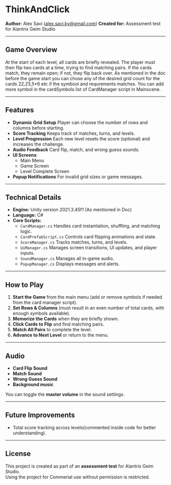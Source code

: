 # ThinkAndClick

**Author:** Alex Savi (alex.savi.kv@gmail.com) 
**Created for:** Assessment test for Alantrix Geim Studio

---

##  Game Overview
At the start of each level, all cards are briefly revealed. The player must then flip two cards at a time, trying to find matching pairs. If the cards match, they remain open; if not, they flip back over. As mentioned in the doc before the game start you can chose any of the desired grid count for the cards 2*2,2*3,5*6 etc if the symbool and requrements matches. You can add more symbol in the cardSymbols list of CardManager script in Mainscene.

---

## Features
- **Dynamic Grid Setup** Player can choose the number of rows and columns before starting.
- **Score Tracking** Keeps track of matches, turns, and levels.
- **Level Progression** Each new level resets the score (optional) and increases the challenge.
- **Audio Feedback** Card flip, match, and wrong guess sounds.
- **UI Screens**:
  - Main Menu
  - Game Screen
  - Level Complete Screen
- **Popup Notifications** For invalid grid sizes or game messages.

---

## Technical Details
- **Engine:** Unity version 2021.3.45f1 (As mentioned in Doc)
- **Language:** C#
- **Core Scripts:**
  - `CardManager.cs` Handles card instantiation, shuffling, and matching logic.
  - `CardPrefabScript.cs` Controls card flipping animations and state.
  - `ScoreManager.cs` Tracks matches, turns, and levels.
  - `UiManager.cs` Manages screen transitions, UI updates, and player inputs.
  - `SoundManager.cs` Manages all in-game audio.
  - `PopupManager.cs` Displays messages and alerts.

---

## How to Play
1. **Start the Game** from the main menu (add or remove symbols if needed from the card manager script).
2. **Set Rows & Columns** (must result in an even number of total cards, with enough symbols available).
3. **Memorize the Cards** when they are briefly shown.
4. **Click Cards to Flip** and find matching pairs.
5. **Match All Pairs** to complete the level.
6. **Advance to Next Level** or return to the menu.

---

## Audio
- **Card Flip Sound**
- **Match Sound**
- **Wrong Guess Sound**
- **Background music**

You can toggle the **master volume** in the sound settings.

---

## Future Improvements
- Total score tracking across levels(commented inside code for better understanding).

---

## License
This project is created as part of an **assessment test** for Alantrix Geim Studio.  
Using the project for Commerial use without permission is restricted.